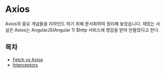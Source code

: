 # Axios

Axios의 중요 개념들을 리마인드 하기 위해 문서화하여 정리해 놓았습니다. 재밌는 사실은 Axios는 AngularJS(Angular 1) $http 서비스에 영감을 받아 만들었다고 한다.

## 목차

- [Fetch vs Axios](/axios/vs-fetch.md)
- [Interceptors](/axios/interceptors.md)
